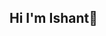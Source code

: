 ## Hi I'm Ishant👋

<!--
**Ishantchaturvedi/Ishantchaturvedi** is a ✨ _special_ ✨ repository because its `README.md` (this file) appears on your GitHub profile.

Here are some ideas to get you started:

- 🔭 I’m currently working on 
- 🌱 I’m currently learning MERN Stack Development
- 👯 I’m looking to collaborate on ...
- 🤔 I’m looking for help with ...
- 💬 Ask me about ...
- 📫 How to reach me: ishantchaturvedi123@gmail.com
- 😄 Pronouns: ...
- ⚡ Fun fact: ...
-->

